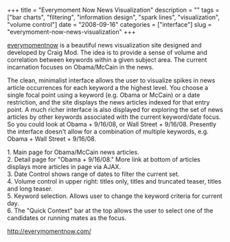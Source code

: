 +++
title = "Everymoment Now News Visualization"
description = ""
tags = ["bar charts", "filtering", "information design", "spark lines", "visualization", "volume control"]
date = "2008-09-16"
categories = ["interface"]
slug = "everymoment-now-news-visualization"
+++


<p><a href="http://everymomentnow.com/">everymomentnow</a> is a beautiful news visualization site designed and developed by Craig Mod. The idea is to provide a sense of volume and correlation between keywords within a given subject area. The current incarnation focuses on Obama/McCain in the news. </p>
<p>The clean, minimalist interface allows the user to visualize spikes in news article occurrences for each keyword a the highest level. You choose a single focal point using a keyword (e.g. Obama or McCain) or a date restriction, and the site displays the news articles indexed for that entry point. A much richer interface is also displayed for exploring the set of news articles by other keywords associated with the current keyword/date focus. So you could look at Obama + 9/16/08, or Wall Street + 9/16/08. Presently the interface doesn't allow for a combination of multiple keywords, e.g. Obama + Wall Street + 9/16/08.</p>
<div id="screens-full" class="clear"><div class="caption">1. Main page for Obama/McCain news articles.</div><div class="fullimg clear"><a href="//konigi.com/media/interface/everymomentnow-1.png" class="group" rel="group" title="1. Main page for Obama/McCain news articles."><img src="//konigi.com/media/interface/everymomentnow-1.png" alt="" class="img-responsive"></a></div></div><div id="screens-full" class="clear"><div class="caption">2. Detail page for &quot;Obama + 9/16/08.&quot; More link at bottom of articles displays more articles in page via AJAX.</div><div class="fullimg clear"><a href="//konigi.com/media/interface/everymomentnow-2.png" class="group" rel="group" title="2. Detail page for &quot;Obama + 9/16/08.&quot; More link at bottom of articles displays more articl..."><img src="//konigi.com/media/interface/everymomentnow-2.png" alt="" class="img-responsive"></a></div></div><div id="screens-full" class="clear"><div class="caption">3. Date Control shows range of dates to filter the current set.</div><div class="fullimg clear"><a href="//konigi.com/media/interface/everymomentnow-3.png" class="group" rel="group" title="3. Date Control shows range of dates to filter the current set."><img src="//konigi.com/media/interface/everymomentnow-3.png" alt="" class="img-responsive"></a></div></div><div id="screens-full" class="clear"><div class="caption">4. Volume control in upper right: titles only, titles and truncated teaser, titles and long teaser.</div><div class="fullimg clear"><a href="//konigi.com/media/interface/everymomentnow-4.png" class="group" rel="group" title="4. Volume control in upper right: titles only, titles and truncated teaser, titles and long teaser."><img src="//konigi.com/media/interface/everymomentnow-4.png" alt="" class="img-responsive"></a></div></div><div id="screens-full" class="clear"><div class="caption">5. Keyword selection. Allows user to change the keyword criteria for current day.</div><div class="fullimg clear"><a href="//konigi.com/media/interface/everymomentnow-5.png" class="group" rel="group" title="5. Keyword selection. Allows user to change the keyword criteria for current day."><img src="//konigi.com/media/interface/everymomentnow-5.png" alt="" class="img-responsive"></a></div></div><div id="screens-full" class="clear"><div class="caption">6. The &quot;Quick Context&quot; bar at the top allows the user to select one of the candidates or running mates as the focus.</div><div class="fullimg clear"><a href="//konigi.com/media/interface/everymomentnow-6.png" class="group" rel="group" title="6. The &quot;Quick Context&quot; bar at the top allows the user to select one of the candidates or r..."><img src="//konigi.com/media/interface/everymomentnow-6.png" alt="" class="img-responsive"></a></div></div>        
<p><a href="http://everymomentnow.com/">http://everymomentnow.com/</a></p>


